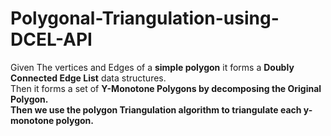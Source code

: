 # Polygonal-Triangulation-using-DCEL-API
Given The vertices and Edges of a <b>simple polygon</b> it forms a <b>Doubly Connected Edge List</b> data structures.<br> Then it forms a set of <b>Y-Monotone<b> Polygons by decomposing the Original Polygon. <br> Then we use the polygon Triangulation algorithm to triangulate each y-monotone polygon. <br>
